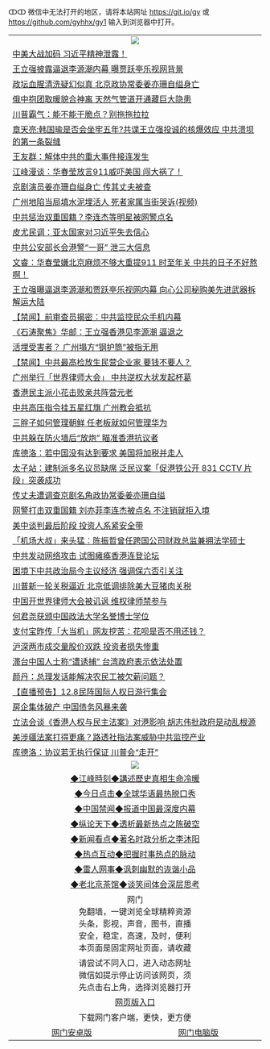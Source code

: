ↀↀ 微信中无法打开的地区，请将本站网址 https://git.io/gy 或 https://github.com/gyhhx/gy1 输入到浏览器中打开。 

 <table>

  <tr>
    <td colspan="2" align=center><img src="https://cdn.jsdelivr.net/gh/gyoupiodf/im1/20190822-2.jpg"></td>
 </tr>
<tr><td colspan="2" align="left"><a href="https://xball.casa/oo.aspx?name=c1103925&key=eqxowaguscvmxdgc&from=gy">中美大战加码 习近平精神泄露！</a></td></tr>
<tr><td colspan="2" align="left"><a href="https://xball.casa/oo.aspx?name=c1103939&key=eqxowaguscvmxdgc&from=gy">王立强披露逼退李源潮内幕 曝贾跃亭乐视网背景</a></td></tr>
<tr><td colspan="2" align="left"><a href="https://xball.casa/oo.aspx?name=c1103966&key=eqxowaguscvmxdgc&from=gy">政坛血腥清洗疑幻似真 北京政协常委姜亦珊自缢身亡</a></td></tr>
<tr><td colspan="2" align="left"><a href="https://xball.casa/oo.aspx?name=c1103969&key=eqxowaguscvmxdgc&from=gy">俄中抱团取暖貌合神离 天然气管道开通藏巨大隐患</a></td></tr>
<tr><td colspan="2" align="left"><a href="https://xball.casa/oo.aspx?name=c1103945&key=eqxowaguscvmxdgc&from=gy">川普霸气：能不能干脆点？别拖拖拉拉</a></td></tr>
<tr><td colspan="2" align="left"><a href="https://xball.casa/oo.aspx?name=c1103967&key=eqxowaguscvmxdgc&from=gy">章天亮:韩国瑜是否会坐牢五年?共谍王立强投诚的核爆效应 中共溃坝的第一条裂缝</a></td></tr>
<tr><td colspan="2" align="left"><a href="https://xball.casa/oo.aspx?name=c1103913&key=eqxowaguscvmxdgc&from=gy">王友群：解体中共的重大事件接连发生</a></td></tr>
<tr><td colspan="2" align="left"><a href="https://xball.casa/oo.aspx?name=c1103934&key=eqxowaguscvmxdgc&from=gy">江峰漫谈：华春莹放言911威吓美国 闯大祸了！</a></td></tr>
<tr><td colspan="2" align="left"><a href="https://xball.casa/oo.aspx?name=c1103887&key=eqxowaguscvmxdgc&from=gy">京剧演员姜亦珊自缢身亡 传其丈夫被查</a></td></tr>
<tr><td colspan="2" align="left"><a href="https://xball.casa/oo.aspx?name=c1103891&key=eqxowaguscvmxdgc&from=gy">广州地陷当局填水泥埋活人 死者家属当街哭诉(视频)</a></td></tr>
<tr><td colspan="2" align="left"><a href="https://xball.casa/oo.aspx?name=c1103952&key=eqxowaguscvmxdgc&from=gy">中共惩治双重国籍？李连杰等明星被网警点名</a></td></tr>
<tr><td colspan="2" align="left"><a href="https://xball.casa/oo.aspx?name=c1103978&key=eqxowaguscvmxdgc&from=gy">皮尤民调：亚太国家对习近平失去信心</a></td></tr>
<tr><td colspan="2" align="left"><a href="https://xball.casa/oo.aspx?name=c1103953&key=eqxowaguscvmxdgc&from=gy">中共公安部长会港警“一哥” 泄三大信息</a></td></tr>
<tr><td colspan="2" align="left"><a href="https://xball.casa/oo.aspx?name=c1103933&key=eqxowaguscvmxdgc&from=gy">文睿：华春莹嫌北京麻烦不够大重提911 时至年关 中共的日子不好熬啊！</a></td></tr>
<tr><td colspan="2" align="left"><a href="https://xball.casa/oo.aspx?name=c1103957&key=eqxowaguscvmxdgc&from=gy">王立强曝逼退李源潮和贾跃亭乐视网内幕 向心公司秘购美先进武器拆解运大陆</a></td></tr>
<tr><td colspan="2" align="left"><a href="https://xball.casa/oo.aspx?name=c1103955&key=eqxowaguscvmxdgc&from=gy">【禁闻】前审查员揭密：中共监控民众手机内幕</a></td></tr>
<tr><td colspan="2" align="left"><a href="https://xball.casa/oo.aspx?name=c1103941&key=eqxowaguscvmxdgc&from=gy">《石涛聚焦》华邮：王立强香港见李源潮 逼退之</a></td></tr>
<tr><td colspan="2" align="left"><a href="https://xball.casa/oo.aspx?name=c1103997&key=eqxowaguscvmxdgc&from=gy">活埋受害者？ 广州塌方“钢护筒”被指无用</a></td></tr>
<tr><td colspan="2" align="left"><a href="https://xball.casa/oo.aspx?name=c1103972&key=eqxowaguscvmxdgc&from=gy">【禁闻】中共最高检放生民营企业家 要钱不要人？</a></td></tr>
<tr><td colspan="2" align="left"><a href="https://xball.casa/oo.aspx?name=c1103985&key=eqxowaguscvmxdgc&from=gy">广州举行「世界律师大会」 中共逆权大状发起杯葛</a></td></tr>
<tr><td colspan="2" align="left"><a href="https://xball.casa/oo.aspx?name=c1103980&key=eqxowaguscvmxdgc&from=gy">香港民主派小花击败亲共阵营元老</a></td></tr>
<tr><td colspan="2" align="left"><a href="https://xball.casa/oo.aspx?name=c1103975&key=eqxowaguscvmxdgc&from=gy">中共高压指令挂五星红旗 广州教会抵抗</a></td></tr>
<tr><td colspan="2" align="left"><a href="https://xball.casa/oo.aspx?name=c1104005&key=eqxowaguscvmxdgc&from=gy">三胖子如何管理朝鲜 任老板就如何管理华为</a></td></tr>
<tr><td colspan="2" align="left"><a href="https://xball.casa/oo.aspx?name=c1103996&key=eqxowaguscvmxdgc&from=gy">中共躲在防火墙后“放炮” 瞄准香港抗议者</a></td></tr>
<tr><td colspan="2" align="left"><a href="https://xball.casa/oo.aspx?name=c1103895&key=eqxowaguscvmxdgc&from=gy">库德洛：若中国没有达到要求 美国将加税并走人</a></td></tr>
<tr><td colspan="2" align="left"><a href="https://xball.casa/oo.aspx?name=c1103961&key=eqxowaguscvmxdgc&from=gy">太子站：建制派多名议员缺席 泛民议案「促港铁公开 831 CCTV 片段」突袭成功</a></td></tr>
<tr><td colspan="2" align="left"><a href="https://xball.casa/oo.aspx?name=c1103924&key=eqxowaguscvmxdgc&from=gy">传丈夫遭调查京剧名角政协常委姜亦珊自缢</a></td></tr>
<tr><td colspan="2" align="left"><a href="https://xball.casa/oo.aspx?name=c1103944&key=eqxowaguscvmxdgc&from=gy">网警打击双重国籍 刘亦菲李连杰被点名 不注销就拒入境</a></td></tr>
<tr><td colspan="2" align="left"><a href="https://xball.casa/oo.aspx?name=c1103958&key=eqxowaguscvmxdgc&from=gy">美中谈判最后阶段 投资人系紧安全带</a></td></tr>
<tr><td colspan="2" align="left"><a href="https://xball.casa/oo.aspx?name=c1103982&key=eqxowaguscvmxdgc&from=gy">「机场大叔」来头猛︰陈振哲曾任跨国公司财政总监兼拥法学硕士</a></td></tr>
<tr><td colspan="2" align="left"><a href="https://xball.casa/oo.aspx?name=c1103910&key=eqxowaguscvmxdgc&from=gy">中共发动网络攻击 试图瘫痪香港连登论坛</a></td></tr>
<tr><td colspan="2" align="left"><a href="https://xball.casa/oo.aspx?name=c1103923&key=eqxowaguscvmxdgc&from=gy">困境下中共政治局今主议经济 强调保六否引关注</a></td></tr>
<tr><td colspan="2" align="left"><a href="https://xball.casa/oo.aspx?name=c1103914&key=eqxowaguscvmxdgc&from=gy">川普新一轮关税逼近 北京低调排除美大豆猪肉关税</a></td></tr>
<tr><td colspan="2" align="left"><a href="https://xball.casa/oo.aspx?name=c1103889&key=eqxowaguscvmxdgc&from=gy">中国开世界律师大会被讥讽 维权律师禁参与</a></td></tr>
<tr><td colspan="2" align="left"><a href="https://xball.casa/oo.aspx?name=c1103963&key=eqxowaguscvmxdgc&from=gy">何君尧获颁中国政法大学名誉博士学位</a></td></tr>
<tr><td colspan="2" align="left"><a href="https://xball.casa/oo.aspx?name=c1103907&key=eqxowaguscvmxdgc&from=gy">支付宝昨传「大当机」网友挖苦：花呗是否不用还钱？</a></td></tr>
<tr><td colspan="2" align="left"><a href="https://xball.casa/oo.aspx?name=c1103936&key=eqxowaguscvmxdgc&from=gy">沪深两市成交量股价双跌 投资者损失惨重</a></td></tr>
<tr><td colspan="2" align="left"><a href="https://xball.casa/oo.aspx?name=c1103947&key=eqxowaguscvmxdgc&from=gy">滞台中国人士称“遭诱捕” 台湾政府表示依法处置</a></td></tr>
<tr><td colspan="2" align="left"><a href="https://xball.casa/oo.aspx?name=c1103929&key=eqxowaguscvmxdgc&from=gy">颜丹：总理发话能解决农民工被欠薪问题？</a></td></tr>
<tr><td colspan="2" align="left"><a href="https://xball.casa/oo.aspx?name=c1103968&key=eqxowaguscvmxdgc&from=gy">【直播预告】12.8民阵国际人权日游行集会</a></td></tr>
<tr><td colspan="2" align="left"><a href="https://xball.casa/oo.aspx?name=c1103919&key=eqxowaguscvmxdgc&from=gy">房企集体破产 中国债务风暴来袭</a></td></tr>
<tr><td colspan="2" align="left"><a href="https://xball.casa/oo.aspx?name=c1103981&key=eqxowaguscvmxdgc&from=gy">立法会谈《香港人权与民主法案》对港影响 胡志伟批政府是动乱根源</a></td></tr>
<tr><td colspan="2" align="left"><a href="https://xball.casa/oo.aspx?name=c1103922&key=eqxowaguscvmxdgc&from=gy">美涉疆法案打得更痛？路透社指法案威胁中共监控产业</a></td></tr>
<tr><td colspan="2" align="left"><a href="https://xball.casa/oo.aspx?name=c1103905&key=eqxowaguscvmxdgc&from=gy">库德洛：协议若无执行保证 川普会“走开”</a></td></tr>
 <tr>
   <td colspan="2" align=center><img src="https://cdn.jsdelivr.net/gh/gyoupiodf/im1/jf-1.jpg"></td>
  </tr>
   <tr>
   <td colspan="2" align=center> 
<a href="https://xball.casa/oo.aspx?name=c922850&key=eqxowaguscvmxdgc&from=gy&tag=9877">◆江峰時刻◆講述歷史真相生命冷暖</a><br/>
    </td>
  </tr>
   <tr>
   <td colspan="2" align=center> 
<a href="https://xball.casa/oo.aspx?name=c816850&key=eqxowaguscvmxdgc&from=gy&tag=9877">◆今日点击◆全球华语最热脱口秀</a><br/>
    </td>
  </tr>
  <tr>
  <td colspan="2" align=center>
<a href="https://xball.casa/oo.aspx?name=c816860&key=eqxowaguscvmxdgc&from=gy&tag=99733110">◆中国禁闻◆报道中国最深度内幕</a><br/>
   </tr>
  <tr>
     <td colspan="2" align=center>
<a href="https://xball.casa/oo.aspx?name=c816855&key=eqxowaguscvmxdgc&from=gy&tag=997110">◆纵论天下◆透析最新热点之陈破空</a><br/>
   </tr>
   <tr>
      <td colspan="2" align=center>
<a href="https://xball.casa/oo.aspx?name=c838308&key=eqxowaguscvmxdgc&from=gy&tag=9973110">◆新闻看点◆著名时政分析之李沐阳</a><br/>
   </tr>
   <tr>
     <td colspan="2" align=center>
<a href="https://xball.casa/oo.aspx?name=c816852&key=eqxowaguscvmxdgc&from=gy&tag=9733110">◆热点互动◆把握时事热点的脉动</a><br/>
   </tr>
   <tr>
      <td colspan="2" align=center>
<a href="https://xball.casa/oo.aspx?name=c816694&key=eqxowaguscvmxdgc&from=gy&tag=93310">◆雷人网事◆讽刺幽默的诙谐小品</a><br/>
   </tr>
   <tr>
    <td colspan="2" align=center>
<a href="https://xball.casa/oo.aspx?name=c816650&key=eqxowaguscvmxdgc&from=gy&tag=9973110">◆老北京茶馆◆谈笑间体会深层思考</a><br/>
   </tr>
<tr>
    <td colspan="2" align="center">网门<br/>免翻墙，一键浏览全球精粹资源<br/>头条，影视，声音，图书，直播<br/>安全，稳定，高速，及时，便利<br/>本页面是固定网址页面，请收藏</td>
  <tr>
  <tr>
    <td colspan="2" align="center">请尝试不同入口，进入动态网址<br/>微信如提示停止访问该网页，须<br/>先点击右上角，选择浏览器打开</td>
  <tr>
  <tr>
    <td colspan="2" align="center"><a href="https://cdn.statically.io/gh/otiny/up/master/show001.htm">网页版入口</a></td>
  </tr>
  <tr>
    <td colspan="2" align="center">下载网门客户端，更快，更方便</td>
  <tr>
  <tr>
    <td align="center"><a href="https://raw.githubusercontent.com/opipe/up/master/oGatea.apk">网门安卓版</a></td>
    <td align="center"><a href="https://raw.githubusercontent.com/opipe/up/master/oGate.zip">网门电脑版</a></td>
  </tr>

</table>

